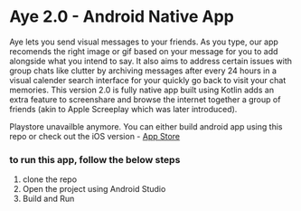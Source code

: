 # Aye 2.0 - Android Native App

Aye lets you send visual messages to your friends. As you type, our app recomends the right image or gif based on your message for you to add alongside what you intend to say. It also aims to address certain issues with group chats like clutter by archiving messages after every 24 hours in a visual calender search interface for your quickly go back to visit your chat memories.
This version 2.0 is fully native app built using Kotlin adds an extra feature to screenshare and browse the internet together a group of friends (akin to Apple Screeplay which was later introduced).

Playstore unavailble anymore. You can either build android app using this repo or check out the iOS version - [App Store](https://apps.apple.com/us/app/aye/id1570202856)

### to run this app, follow the below steps
1. clone the repo
2. Open the project using Android Studio
3. Build and Run
